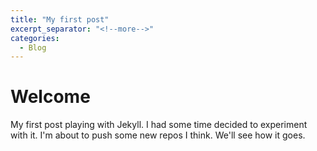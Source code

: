 ```yaml
---
title: "My first post"
excerpt_separator: "<!--more-->"
categories:
  - Blog
---
```


# Welcome

My first post playing with Jekyll.  I had some time decided to experiment with it. I'm about to push some new repos I think.  We'll see how it goes.
